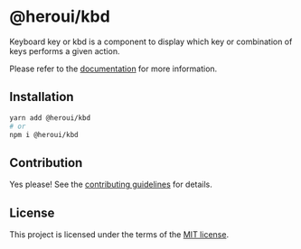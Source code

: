 # @heroui/kbd

Keyboard key or kbd is a component to display which key or combination of keys performs a given action.

Please refer to the [documentation](https://heroui.com/docs/components/kbd) for more information.

## Installation

```sh
yarn add @heroui/kbd
# or
npm i @heroui/kbd
```

## Contribution

Yes please! See the
[contributing guidelines](https://github.com/heroui-inc/heroui/blob/master/CONTRIBUTING.md)
for details.

## License

This project is licensed under the terms of the
[MIT license](https://github.com/heroui-inc/heroui/blob/master/LICENSE).
